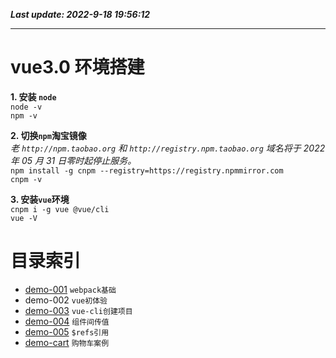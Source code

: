 **_Last update: 2022-9-18 19:56:12_**

---

# vue3.0 环境搭建

**1. 安装 `node`**  
 `node -v`  
 `npm -v`

**2. 切换`npm`淘宝镜像**  
 _老 `http://npm.taobao.org` 和 `http://registry.npm.taobao.org` 域名将于 2022 年 05 月 31 日零时起停止服务。_  
 `npm install -g cnpm --registry=https://registry.npmmirror.com`  
 `cnpm -v`

**3. 安装`vue`环境**  
 `cnpm i -g vue @vue/cli`  
 `vue -V`

# 目录索引

-   [demo-001](https://github.com/Laputa1729/vue-demo/tree/main/demo-001) `webpack基础`
-   demo-002 `vue初体验`
-   [demo-003](https://github.com/Laputa1729/vue-demo/tree/main/demo-003) `vue-cli创建项目`
-   [demo-004](https://github.com/Laputa1729/vue-demo/tree/main/demo-004) `组件间传值`
-   [demo-005](https://github.com/Laputa1729/vue-demo/tree/main/demo-005) `$refs引用`
-   [demo-cart](https://github.com/Laputa1729/vue-demo/tree/main/demo-cart) `购物车案例`
